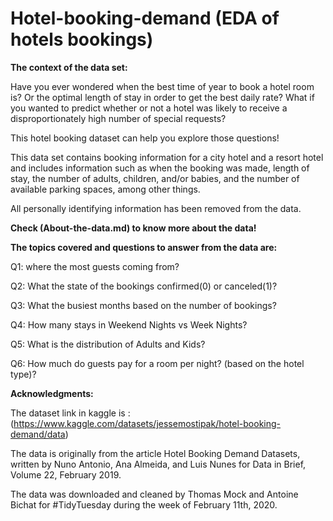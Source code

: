 # Hotel-booking-demand (EDA of hotels bookings)

**The context of the data set:**

Have you ever wondered when the best time of year to book a hotel room is? Or the optimal length of stay in order to get the best daily rate? What if you wanted to predict whether or not a hotel was likely to receive a disproportionately high number of special requests?

This hotel booking dataset can help you explore those questions!

This data set contains booking information for a city hotel and a resort hotel and includes information such as when the booking was made, length of stay, the number of adults, children, and/or babies, and the number of available parking spaces, among other things.

All personally identifying information has been removed from the data.

**Check (About-the-data.md) to know more about the data!** 

**The topics covered and questions to answer from the data are:**

Q1: where the most guests coming from?

Q2: What the state of the bookings confirmed(0) or canceled(1)?

Q3: What the busiest months based on the number of bookings?

Q4: How many stays in Weekend Nights vs Week Nights?

Q5: What is the distribution of Adults and Kids?

Q6: How much do guests pay for a room per night? (based on the hotel type)?

**Acknowledgments:**


The dataset link in kaggle is : (https://www.kaggle.com/datasets/jessemostipak/hotel-booking-demand/data)

The data is originally from the article Hotel Booking Demand Datasets, written by Nuno Antonio, Ana Almeida, and Luis Nunes for Data in Brief, Volume 22, February 2019.

The data was downloaded and cleaned by Thomas Mock and Antoine Bichat for #TidyTuesday during the week of February 11th, 2020.
